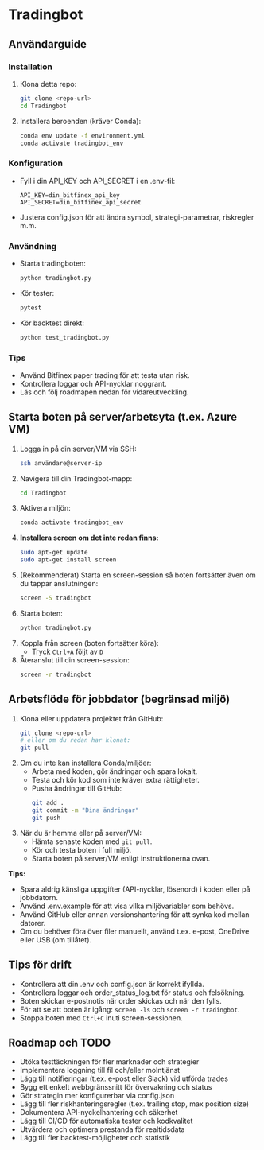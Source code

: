 # Tradingbot

## Användarguide

### Installation

1. Klona detta repo:
   ```bash
   git clone <repo-url>
   cd Tradingbot
   ```
2. Installera beroenden (kräver Conda):
   ```bash
   conda env update -f environment.yml
   conda activate tradingbot_env
   ```

### Konfiguration

- Fyll i din API_KEY och API_SECRET i en .env-fil:
  ```env
  API_KEY=din_bitfinex_api_key
  API_SECRET=din_bitfinex_api_secret
  ```
- Justera config.json för att ändra symbol, strategi-parametrar, riskregler m.m.

### Användning

- Starta tradingboten:
  ```bash
  python tradingbot.py
  ```
- Kör tester:
  ```bash
  pytest
  ```
- Kör backtest direkt:
  ```bash
  python test_tradingbot.py
  ```

### Tips
- Använd Bitfinex paper trading för att testa utan risk.
- Kontrollera loggar och API-nycklar noggrant.
- Läs och följ roadmapen nedan för vidareutveckling.

## Starta boten på server/arbetsyta (t.ex. Azure VM)

1. Logga in på din server/VM via SSH:
   ```bash
   ssh användare@server-ip
   ```
2. Navigera till din Tradingbot-mapp:
   ```bash
   cd Tradingbot
   ```
3. Aktivera miljön:
   ```bash
   conda activate tradingbot_env
   ```
4. **Installera screen om det inte redan finns:**
   ```bash
   sudo apt-get update
   sudo apt-get install screen
   ```
5. (Rekommenderat) Starta en screen-session så boten fortsätter även om du tappar anslutningen:
   ```bash
   screen -S tradingbot
   ```
6. Starta boten:
   ```bash
   python tradingbot.py
   ```
7. Koppla från screen (boten fortsätter köra):
   - Tryck `Ctrl+A` följt av `D`
8. Återanslut till din screen-session:
   ```bash
   screen -r tradingbot
   ```

## Arbetsflöde för jobbdator (begränsad miljö)

1. Klona eller uppdatera projektet från GitHub:
   ```bash
   git clone <repo-url>
   # eller om du redan har klonat:
   git pull
   ```
2. Om du inte kan installera Conda/miljöer:
   - Arbeta med koden, gör ändringar och spara lokalt.
   - Testa och kör kod som inte kräver extra rättigheter.
   - Pusha ändringar till GitHub:
     ```bash
     git add .
     git commit -m "Dina ändringar"
     git push
     ```
3. När du är hemma eller på server/VM:
   - Hämta senaste koden med `git pull`.
   - Kör och testa boten i full miljö.
   - Starta boten på server/VM enligt instruktionerna ovan.

**Tips:**
- Spara aldrig känsliga uppgifter (API-nycklar, lösenord) i koden eller på jobbdatorn.
- Använd .env.example för att visa vilka miljövariabler som behövs.
- Använd GitHub eller annan versionshantering för att synka kod mellan datorer.
- Om du behöver föra över filer manuellt, använd t.ex. e-post, OneDrive eller USB (om tillåtet).

## Tips för drift
- Kontrollera att din .env och config.json är korrekt ifyllda.
- Kontrollera loggar och order_status_log.txt för status och felsökning.
- Boten skickar e-postnotis när order skickas och när den fylls.
- För att se att boten är igång: `screen -ls` och `screen -r tradingbot`.
- Stoppa boten med `Ctrl+C` inuti screen-sessionen.

## Roadmap och TODO

- Utöka testtäckningen för fler marknader och strategier
- Implementera loggning till fil och/eller molntjänst
- Lägg till notifieringar (t.ex. e-post eller Slack) vid utförda trades
- Bygg ett enkelt webbgränssnitt för övervakning och status
- Gör strategin mer konfigurerbar via config.json
- Lägg till fler riskhanteringsregler (t.ex. trailing stop, max position size)
- Dokumentera API-nyckelhantering och säkerhet
- Lägg till CI/CD för automatiska tester och kodkvalitet
- Utvärdera och optimera prestanda för realtidsdata
- Lägg till fler backtest-möjligheter och statistik